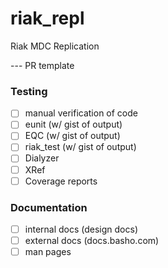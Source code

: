 riak_repl
=========

Riak MDC Replication

--- PR template

### Testing
- [ ] manual verification of code
- [ ] eunit     (w/ gist of output) 
- [ ] EQC       (w/ gist of output) 
- [ ] riak_test (w/ gist of output) 
- [ ] Dialyzer
- [ ] XRef
- [ ] Coverage reports

### Documentation
- [ ] internal docs (design docs)
- [ ] external docs (docs.basho.com)
- [ ] man pages
